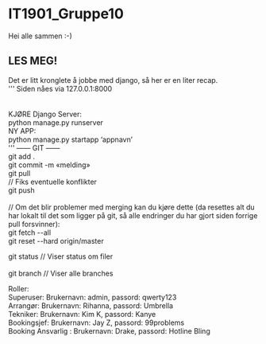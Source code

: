 # IT1901_Gruppe10

Hei alle sammen :-) 

## LES MEG!
Det er litt kronglete å jobbe med django, så her er en liter recap.  <br />
'''
Siden nåes via 127.0.0.1:8000 				<br />
<br /><br />
KJØRE Django Server:	<br />
	python manage.py runserver	<br />
NY APP:	<br />
	python manage.py startapp ‘appnavn’	<br />
'''
—— GIT ——<br />
git add .	<br />
git commit -m «melding»	<br />
git pull	<br />
// Fiks eventuelle konflikter	<br />
git push	<br />
<br />
// Om det blir problemer med merging kan du kjøre dette (da resettes alt du har lokalt til det som ligger på git, så alle endringer du har gjort siden forrige pull forsvinner): <br/>
git fetch --all <br/>
git reset --hard origin/master <br/>

git status	// Viser status om filer	<br />
<br />
git branch	// Viser alle branches		<br />

Roller: 					<br/>
Superuser:		Brukernavn: admin, passord: qwerty123	<br/>
Arrangør:       Brukernavn: Rihanna, passord: Umbrella  <br/>
Tekniker: 		Brukernavn: Kim K, passord: Kanye		<br/>
Bookingsjef:    Brukernavn: Jay Z, passord: 99problems  <br/>
Booking Ansvarlig :	Brukernavn: Drake, passord: Hotline Bling	<br/>
